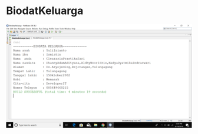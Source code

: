 # BiodatKeluarga
![alt text](https://github.com/cleara/BiodatKeluarga/blob/master/Screenshot%20(31).png)
